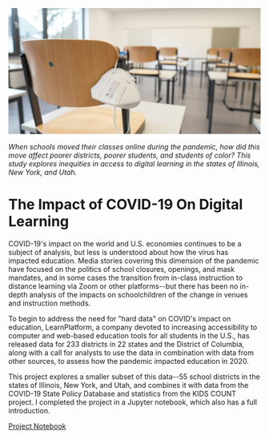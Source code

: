 ![cover](https://github.com/jshuffield6772/digital-access/blob/main/images/primage.jpeg)

_When schools moved their classes online during the pandemic, how did this move affect poorer districts, poorer students, and students of color? This study explores inequities in access to digital learning in the states of Illinois, New York, and Utah._

# The Impact of COVID-19 On Digital Learning
COVID-19's impact on the world and U.S. economies continues to be a subject of analysis, but less is understood about how the virus has impacted education. Media stories covering this dimension of the pandemic have focused on the politics of school closures, openings, and mask mandates, and in some cases the transition from in-class instruction to distance learning via Zoom or other platforms--but there has been no in-depth analysis of the impacts on schoolchildren of the change in venues and instruction methods.

To begin to address the need for "hard data" on COVID's impact on education, LearnPlatform, a company devoted to increasing accessibility to computer and web-based education tools for all students in the U.S., has released data for 233 districts in 22 states and the District of Columbia, along with a call for analysts to use the data in combination with data from other sources, to assess how the pandemic impacted education in 2020.

This project explores a smaller subset of this data--55 school districts in the states of Illinois, New York, and Utah, and combines it with data from the COVID-19 State Policy Database and statistics from the KIDS COUNT project.  I completed the project in a Jupyter notebook, which also has a full introduction.  

[Project Notebook](https://colab.research.google.com/github/jshuffield6772/digital-access/blob/main/Impact-of-COVID-on-digital-access.ipynb)
